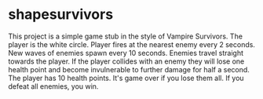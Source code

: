 # shapesurvivors

This project is a simple game stub in the style of Vampire Survivors.
The player is the white circle. Player fires at the nearest enemy
every 2 seconds. New waves of enemies spawn every 10 seconds.
Enemies travel straight towards the player. If the player collides
with an enemy they will lose one health point and become invulnerable to
further damage for half a second. The player has 10 health points.
It's game over if you lose them all.
If you defeat all enemies, you win.